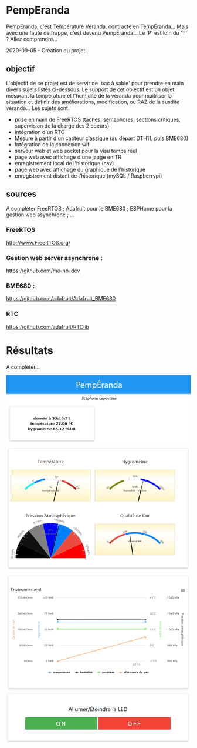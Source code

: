 # PempEranda
PempEranda, c'est Température Véranda, contracté en TempÉranda... Mais avec une faute de frappe, c'est devenu PempÉranda... Le 'P' est loin du 'T' ? Allez comprendre... 

2020-09-05 - Création du projet.

## objectif
L'objectif de ce projet est de servir de 'bac à sable' pour prendre en main divers sujets listés ci-dessous. Le support de cet objectif est un objet mesurant la température et l'humidité de la véranda pour maitriser la situation et définir des améliorations, modification, ou RAZ de la susdite véranda...
Les sujets sont :
- prise en main de FreeRTOS (tâches, sémaphores, sections critiques, supervision de la charge des 2 coeurs)
- intégration d'un RTC
- Mesure à partir d'un capteur classique (au départ DTH11, puis BME680)
- Intégration de la connexion wifi
- serveur web et web socket pour la visu temps réel
- page web avec affichage d'une jauge en TR
- enregistrement local de l'historique (csv)
- page web avec affichage du graphique de l'historique
- enregistrement distant de l'historique (mySQL / Raspberrypi)

## sources
A compléter
FreeRTOS ; Adafruit pour le BME680 ; ESPHome pour la gestion web asynchrone ; ...

### FreeRTOS
<http://www.FreeRTOS.org/>

### Gestion web server asynchrone :
<https://github.com/me-no-dev>

### BME680 :
<https://github.com/adafruit/Adafruit_BME680>

### RTC
<https://github.com/adafruit/RTClib>

# Résultats
A compléter...

![entete](documentation/screen1.PNG?raw=true "entête")
![jauges](documentation/screen2.PNG?raw=true "jauges")
![graphiques](documentation/screen3.PNG?raw=true "graphiques")
![base](documentation/screen4.PNG?raw=true "base")
